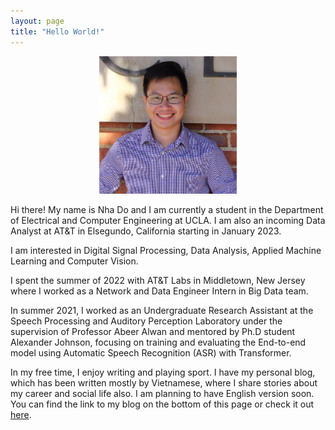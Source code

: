 ```yaml
---
layout: page
title: "Hello World!"
---
```


<p align="center">
<img src="images/LinkedIn.jpg" width="220" height="220">
</p>

Hi there! My name is Nha Do and I am currently a student in the Department of Electrical and Computer Engineering at UCLA. I am also an incoming Data Analyst at AT&T in Elsegundo, California starting in January 2023.

I am interested in Digital Signal Processing, Data Analysis, Applied Machine Learning and Computer Vision.

I spent the summer of 2022 with AT&T Labs in Middletown, New Jersey where I worked as a Network and Data Engineer Intern in Big Data team.

In summer 2021, I worked as an Undergraduate Research Assistant at the Speech Processing and Auditory Perception Laboratory under the supervision of Professor Abeer Alwan and mentored by Ph.D student Alexander Johnson, focusing on training and evaluating the End-to-end model using Automatic Speech Recognition (ASR) with Transformer.

In my free time, I enjoy writing and playing sport. I have my personal blog, which has been written mostly by Vietnamese, where I share stories about my career and social life also. I am planning to have English version soon. You can find the link to my blog on the bottom of this page or check it out [here](https://nhavtdo.wordpress.com/).
